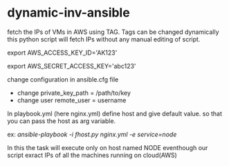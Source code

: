# dynamic-inv-ansible
fetch the IPs of VMs in AWS using TAG. Tags can be changed dynamically this python script will fetch IPs without any manual editing of script.

export AWS_ACCESS_KEY_ID='AK123'

export AWS_SECRET_ACCESS_KEY='abc123'

change configuration in ansible.cfg file
* change private_key_path = /path/to/key
* change user remote_user = username

In playbook.yml (here nginx.yml)
define host and give default value. so that you can pass the host as arg variable.

ex: *ansible-playbook -i fhost.py nginx.yml -e service=node*

In this the task will execute only on host named NODE eventhough our script exract IPs of all the machines running on cloud(AWS)


